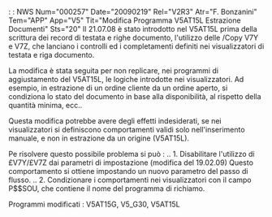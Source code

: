  :  : NWS Num="000257" Date="20090219" Rel="V2R3" Atr="F. Bonzanini" Tem="APP" App="V5" Tit="Modifica Programma V5AT15L Estrazione Documenti" Sts="20"
Il 21.07.08 è stato introdotto nel V5AT15L prima della scrittura dei record di testata e righe documento, l'utilizzo delle /Copy V7Y e V7Z, che lanciano i controlli ed i completamenti definiti nei visualizzatori di testata e riga documento.

La modifica è stata seguita per non replicare, nei programmi di aggiustamento del V5AT15L, le logiche introdotte nei visualizzatori. Ad esempio, in estrazione di un ordine cliente da un ordine
aperto, si condiziona lo stato  del documento in base alla disponibilità, al rispetto della quantità
minima, ecc..

Questa modifica potrebbe avere degli effetti indesiderati, se nei visualizzatori si definiscono comportamenti validi solo nell'inserimento manuale, e non in estrazione da un origine (V5AT15L).

Pe risolvere questo possibile problema si può : 
.. 1. Disabilitare l'utilizzo di £V7Y/£V7Z  dai parametri di impostazione (modifica del 19.02.09) Questo comportamento si ottiene impostando un nuovo parametro del passo di flusso.
.. 2. Condizionare i comportamenti nei visualizzatori con il campo P$$SOU, che contiene il nome del
programma di richiamo.

Programmi modificati :  V5AT15G, V5_G30, V5AT15L
